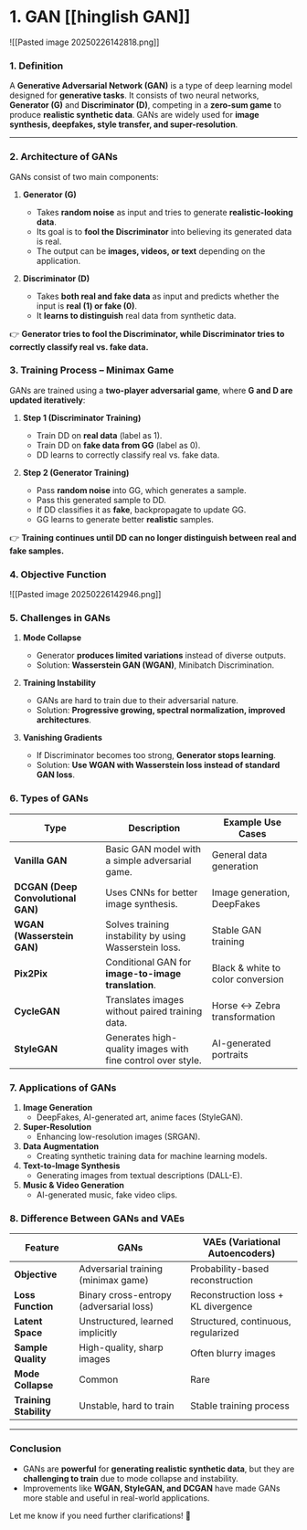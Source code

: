 # 1. GAN [[hinglish GAN]]

![[Pasted image 20250226142818.png]]
### **1. Definition**

A **Generative Adversarial Network (GAN)** is a type of deep learning model designed for **generative tasks**. It consists of two neural networks, **Generator (G)** and **Discriminator (D)**, competing in a **zero-sum game** to produce **realistic synthetic data**. GANs are widely used for **image synthesis, deepfakes, style transfer, and super-resolution**.

---

### **2. Architecture of GANs**

GANs consist of two main components:

1. **Generator (G)**
    - Takes **random noise** as input and tries to generate **realistic-looking data**.
    - Its goal is to **fool the Discriminator** into believing its generated data is real.
    - The output can be **images, videos, or text** depending on the application.

2. **Discriminator (D)**
    - Takes **both real and fake data** as input and predicts whether the input is **real (1) or fake (0)**.
    - It **learns to distinguish** real data from synthetic data.

👉 **Generator tries to fool the Discriminator, while Discriminator tries to correctly classify real vs. fake data.**

### **3. Training Process – Minimax Game**

GANs are trained using a **two-player adversarial game**, where **G and D are updated iteratively**:

1. **Step 1 (Discriminator Training)**
    - Train DD on **real data** (label as 1).
    - Train DD on **fake data from GG** (label as 0).
    - DD learns to correctly classify real vs. fake data.

2. **Step 2 (Generator Training)**
    - Pass **random noise** into GG, which generates a sample.
    - Pass this generated sample to DD.
    - If DD classifies it as **fake**, backpropagate to update GG.
    - GG learns to generate better **realistic** samples.

👉 **Training continues until DD can no longer distinguish between real and fake samples.**


### **4. Objective Function**

![[Pasted image 20250226142946.png]]


### **5. Challenges in GANs**

1. **Mode Collapse**
    - Generator **produces limited variations** instead of diverse outputs.
    - Solution: **Wasserstein GAN (WGAN)**, Minibatch Discrimination.

2. **Training Instability**
    - GANs are hard to train due to their adversarial nature.
    - Solution: **Progressive growing, spectral normalization, improved architectures**.

3. **Vanishing Gradients**
    - If Discriminator becomes too strong, **Generator stops learning**.
    - Solution: **Use WGAN with Wasserstein loss instead of standard GAN loss**.

### **6. Types of GANs**

|**Type**|**Description**|**Example Use Cases**|
|---|---|---|
|**Vanilla GAN**|Basic GAN model with a simple adversarial game.|General data generation|
|**DCGAN (Deep Convolutional GAN)**|Uses CNNs for better image synthesis.|Image generation, DeepFakes|
|**WGAN (Wasserstein GAN)**|Solves training instability by using Wasserstein loss.|Stable GAN training|
|**Pix2Pix**|Conditional GAN for **image-to-image translation**.|Black & white to color conversion|
|**CycleGAN**|Translates images without paired training data.|Horse ↔ Zebra transformation|
|**StyleGAN**|Generates high-quality images with fine control over style.|AI-generated portraits|


### **7. Applications of GANs**
1. **Image Generation**
    - DeepFakes, AI-generated art, anime faces (StyleGAN).
2. **Super-Resolution**
    - Enhancing low-resolution images (SRGAN).
3. **Data Augmentation**
    - Creating synthetic training data for machine learning models.
4. **Text-to-Image Synthesis**
    - Generating images from textual descriptions (DALL-E).
5. **Music & Video Generation**
    - AI-generated music, fake video clips.

### **8. Difference Between GANs and VAEs**

|Feature|**GANs**|**VAEs (Variational Autoencoders)**|
|---|---|---|
|**Objective**|Adversarial training (minimax game)|Probability-based reconstruction|
|**Loss Function**|Binary cross-entropy (adversarial loss)|Reconstruction loss + KL divergence|
|**Latent Space**|Unstructured, learned implicitly|Structured, continuous, regularized|
|**Sample Quality**|High-quality, sharp images|Often blurry images|
|**Mode Collapse**|Common|Rare|
|**Training Stability**|Unstable, hard to train|Stable training process|

---

### **Conclusion**

- GANs are **powerful** for **generating realistic synthetic data**, but they are **challenging to train** due to mode collapse and instability.
- Improvements like **WGAN, StyleGAN, and DCGAN** have made GANs more stable and useful in real-world applications.

Let me know if you need further clarifications! 🚀